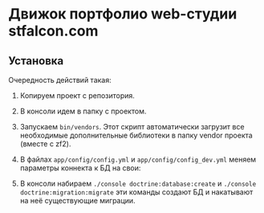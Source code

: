 Движок портфолио web-студии stfalcon.com
========================================

Установка
---------

Очередность действий такая:

1. Копируем проект с репозитория.

2. В консоли идем в папку с проектом.

3. Запускаем `bin/vendors`. Этот скрипт автоматически загрузит все необходимые дополнительные библиотеки в папку vendor проекта (вместе с zf2).

4. В файлах `app/config/config.yml` и `app/config/config_dev.yml` меняем параметры коннекта к БД на свои:

5. В консоли набираем `./console doctrine:database:create` и `./console doctrine:migration:migrate` эти команды создают БД и накатывают на неё существующие миграции.